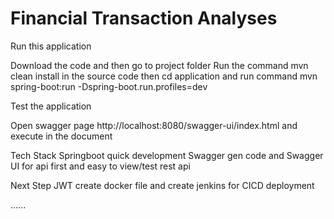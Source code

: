 # Financial Transaction Analyses

Run this application

Download the code and then go to project folder
Run the command mvn clean install in the source code
then cd application and run command mvn spring-boot:run -Dspring-boot.run.profiles=dev


Test the application

Open swagger page http://localhost:8080/swagger-ui/index.html and execute in the document


Tech Stack
Springboot quick development
Swagger gen code and Swagger UI for api first and easy to view/test rest api


Next Step
JWT
create docker file  and create jenkins for CICD deployment

......